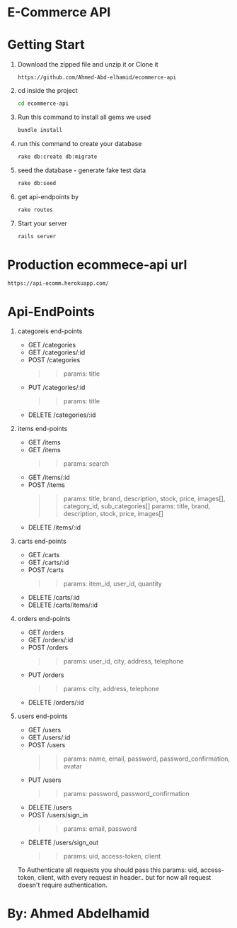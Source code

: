 # E-Commerce API

# Getting Start

1. Download the zipped file and unzip it or Clone it
    ```
    https://github.com/Ahmed-Abd-elhamid/ecommerce-api
    ```
2. cd inside the project
    ```sh
    cd ecommerce-api
    ```
3.  Run this command to install all gems we used
    ```sh
    bundle install
    ```
4. run this command to create your database
    ```sh
    rake db:create db:migrate
    ```
5. seed the database - generate fake test data
    ```sh
    rake db:seed
    ```
6. get api-endpoints by
    ```sh
    rake routes
    ```
7. Start your server
    ```sh
    rails server
    ```

# Production ecommece-api url
    https://api-ecomm.herokuapp.com/

# Api-EndPoints

1) categoreis end-points

    * GET       /categories
    * GET       /categories/:id
    * POST      /categories         
        >> params: title
    * PUT       /categories/:id          
        >> params: title
    * DELETE    /categories/:id

2) items end-points

    * GET       /items
    * GET       /items          
        >> params: search
    * GET       /items/:id
    * POST      /items         
        >> params: title, brand, description, stock, price, images[], category_id, sub_categories[]
        >> params: title, brand, description, stock, price, images[] 
    * DELETE    /items/:id

3) carts end-points

    * GET       /carts
    * GET       /carts/:id
    * POST      /carts         
        >> params: item_id, user_id, quantity 
    * DELETE    /carts/:id
    * DELETE    /carts/items/:id

4) orders end-points

    * GET       /orders
    * GET       /orders/:id
    * POST      /orders         
        >> params: user_id, city, address, telephone
    * PUT      /orders         
        >> params: city, address, telephone 
    * DELETE    /orders/:id

5) users end-points

    * GET       /users
    * GET       /users/:id
    * POST      /users         
        >> params: name, email, password, password_confirmation, avatar
    * PUT      /users         
        >> params: password, password_confirmation
    * DELETE    /users
    * POST      /users/sign_in        
        >> params: email, password
    * DELETE    /users/sign_out
        >> params: uid, access-token, client

    To Authenticate all requests you should pass this params: uid, access-token, client, with every request in header.. but for now all request doesn't require authentication.

# By: Ahmed Abdelhamid

